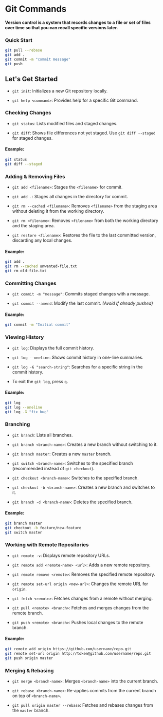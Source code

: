 # Git Commands  
**Version control is a system that records changes to a file or set of files over time so that you can recall specific versions later.**

### Quick Start

```bash
git pull --rebase
git add .
git commit -m "commit message"
git push
```

## Let's Get Started

- `git init`: Initializes a new Git repository locally.

- `git help <command>`: Provides help for a specific Git command.

### Checking Changes

- `git status`: Lists modified files and staged changes.

- `git diff`: Shows file differences not yet staged. Use `git diff --staged` for staged changes.

#### Example:
```bash
git status
git diff --staged
```

### Adding & Removing Files

- `git add <filename>`: Stages the `<filename>` for commit.

- `git add .`: Stages all changes in the directory for commit.

- `git rm --cached <filename>`: Removes `<filename>` from the staging area without deleting it from the working directory.

- `git rm <filename>`: Removes `<filename>` from both the working directory and the staging area.

- `git restore <filename>`: Restores the file to the last committed version, discarding any local changes.

#### Example:
```bash
git add .
git rm --cached unwanted-file.txt
git rm old-file.txt
```

### Committing Changes

- `git commit -m "message"`: Commits staged changes with a message.

- `git commit --amend`: Modify the last commit. *(Avoid if already pushed)*

#### Example:
```bash
git commit -m "Initial commit"
```

### Viewing History

- `git log`: Displays the full commit history.

- `git log --oneline`: Shows commit history in one-line summaries.

- `git log -G "search-string"`: Searches for a specific string in the commit history.

- To exit the `git log`, press `q`.

#### Example:
```bash
git log
git log --oneline
git log -G "fix bug"
```

### Branching

- `git branch`: Lists all branches.

- `git branch <branch-name>`: Creates a new branch without switching to it.

- `git branch master`: Creates a new `master` branch.

- `git switch <branch-name>`: Switches to the specified branch (recommended instead of `git checkout`).

- `git checkout <branch-name>`: Switches to the specified branch.

- `git checkout -b <branch-name>`: Creates a new branch and switches to it.

- `git branch -d <branch-name>`: Deletes the specified branch.

#### Example:
```bash
git branch master
git checkout -b feature/new-feature
git switch master
```

### Working with Remote Repositories

- `git remote -v`: Displays remote repository URLs.

- `git remote add <remote-name> <url>`: Adds a new remote repository.

- `git remote remove <remote>`: Removes the specified remote repository.

- `git remote set-url origin <new-url>`: Changes the remote URL for `origin`.

- `git fetch <remote>`: Fetches changes from a remote without merging.

- `git pull <remote> <branch>`: Fetches and merges changes from the remote branch.

- `git push <remote> <branch>`: Pushes local changes to the remote branch.

#### Example:
```bash
git remote add origin https://github.com/username/repo.git
git remote set-url origin http://token@github.com/username/repo.git
git push origin master
```

### Merging & Rebasing

- `git merge <branch-name>`: Merges `<branch-name>` into the current branch.

- `git rebase <branch-name>`: Re-applies commits from the current branch on top of `<branch-name>`.

- `git pull origin master --rebase`: Fetches and rebases changes from the `master` branch.
